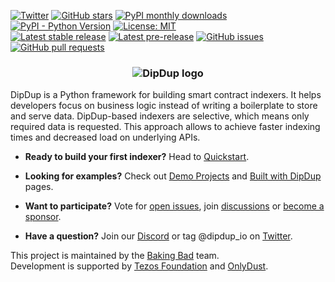 [![Twitter](https://badgen.net/badge/icon/dipdup_io?icon=twitter&label=)](https://twitter.com/dipdup_io)
[![GitHub stars](https://img.shields.io/github/stars/dipdup-io/dipdup?color=2c2c2c&style=plain)](https://github.com/dipdup-io/dipdup)
[![PyPI monthly downloads](https://img.shields.io/pypi/dm/dipdup?color=2c2c2c)](https://pypi.org/project/dipdup/)
[![PyPI - Python Version](https://img.shields.io/pypi/pyversions/dipdup?color=2c2c2c)](https://www.python.org)
[![License: MIT](https://img.shields.io/github/license/dipdup-io/dipdup?color=2c2c2c)](https://github.com/dipdup-io/dipdup/blob/next/LICENSE)
<br>
[![Latest stable release](https://img.shields.io/github/v/release/dipdup-io/dipdup?label=stable%20release&color=2c2c2c)](https://github.com/dipdup-io/dipdup/releases)
[![Latest pre-release](https://img.shields.io/github/v/release/dipdup-io/dipdup?include_prereleases&label=latest%20release&color=2c2c2c)](https://github.com/dipdup-io/dipdup/releases)
[![GitHub issues](https://img.shields.io/github/issues/dipdup-io/dipdup?color=2c2c2c)](https://github.com/dipdup-io/dipdup/issues)
[![GitHub pull requests](https://img.shields.io/github/issues-pr/dipdup-io/dipdup?color=2c2c2c)](https://github.com/dipdup-io/dipdup/pulls)

<h3 align="center"><img src="https://actual-docs.interface-1bp.pages.dev/_nuxt/logo.9b02ab5e.svg" alt="DipDup logo"></h3>

DipDup is a Python framework for building smart contract indexers. It helps developers focus on business logic instead of writing a boilerplate to store and serve data. DipDup-based indexers are selective, which means only required data is requested. This approach allows to achieve faster indexing times and decreased load on underlying APIs.

- **Ready to build your first indexer?** Head to [Quickstart](https://dipdup.io/docs/quickstart).

- **Looking for examples?** Check out [Demo Projects](https://dipdup.io/docs/examples/demos) and [Built with DipDup](https://dipdup.io/docs/examples/built-with-dipdup) pages.

- **Want to participate?** Vote for [open issues](https://github.com/dipdup-io/dipdup/issues?q=is%3Aissue+is%3Aopen+sort%3Aupdated-desc), join [discussions](https://github.com/dipdup-io/dipdup/discussions) or [become a sponsor](https://github.com/sponsors/dipdup-io).

- **Have a question?** Join our [Discord](https://discord.gg/aG8XKuwsQd) or tag @dipdup_io on [Twitter](https://twitter.com/dipdup_io).

This project is maintained by the [Baking Bad](https://bakingbad.dev/) team.
<br>
Development is supported by [Tezos Foundation](https://tezos.foundation/) and [OnlyDust](https://www.onlydust.xyz).

